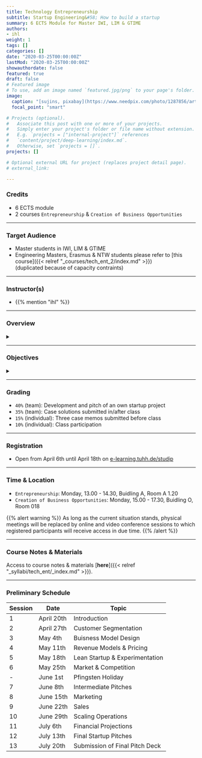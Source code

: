 ```yaml
---
title: Technology Entrepreneurship
subtitle: Startup Engineering&#58; How to build a startup
summary: 6 ECTS Module for Master IWI, LIM & GTIME
authors:
- ihl
weight: 1
tags: []
categories: []
date: "2020-03-25T00:00:00Z"
lastMod: "2020-03-25T00:00:00Z"
showauthordate: false
featured: true
draft: false
# Featured image
# To use, add an image named `featured.jpg/png` to your page's folder. 
image:
  caption: "[sujins, pixabay](https://www.needpix.com/photo/1287856/artificial-intelligence-technology-futuristic-science-intelligence-business-free-pictures-free-photos-free-images), [cc0](https://creativecommons.org/share-your-work/public-domain/cc0/)"
  focal_point: "smart"

# Projects (optional).
#   Associate this post with one or more of your projects.
#   Simply enter your project's folder or file name without extension.
#   E.g. `projects = ["internal-project"]` references 
#   `content/project/deep-learning/index.md`.
#   Otherwise, set `projects = []`.
projects: []

# Optional external URL for project (replaces project detail page).
# external_link: 

---
```


### Credits

* 6 ECTS module
* 2 courses `Entrepreneurship` & `Creation of Business Opportunities`

***

### Target Audience

* Master students in IWI, LIM & GTIME
* Engineering Masters, Erasmus & NTW students please refer to [this course]({{< relref "_courses/tech_ent_2/index.md" >}}) <br>(duplicated because of capacity contraints)

***

### Instructor(s)

* {{% mention "ihl" %}}

***

### Overview
<details class="description" close><summary data-close="Show" data-open="Hide"></summary>
Startups are temporary, team-based organizations, which can form independently, but also within established companies. They pursue one central objective: taking a business idea to market by finding and designing a repeatable and scalable business model. This entrepreneurial process involves gathering and combining resources that you do not (yet) possess and dealing with high uncertainty about what combinations of resources actually generate value. This course module is designed to introduce students to a systematic Startup Engineering approach to master the process of taking a business idea to market in light of resource contraints and uncertainty.
<br><br>
Startup Engineering takes an iterative approach, in that it favors variety and alternatives over one detailed, linear five-year business plan to reach steady state operations. From a problem solving and systems thinking perspective, Startup Engineers create different possible versions of a new venture and alternative hypotheses about value creation for customers and value capture vis-à-vis competitors. To test critical hypotheses early on, Startup Engineers engage in an evidence-based, experimental trial-and-error learning process that measures real progress.
<br><br>
The workflow in this course module is comprised of three elements:

1. {{< hl >}}(Flipped) classroom{{< /hl >}}: learning about and discussing concepts and tools currently prevailing in theory and practice of modern technology entrepreneurship.
2. {{< hl >}}Problem-based learning{{< /hl >}}: deepen an understanding of the concepts and tools by seeing them applied and applying them to real company cases.
3. {{< hl >}}Experiential learning{{< /hl >}}: applying the concepts and tools in teams to an own new startup project.

Students are invited to apply to this course module already with a startup idea and/ or team, but this is not a requirement. We will form teams and ideas in the beginning of the course. 
</details>

***

### Objectives

<details class="description" close><summary data-close="Show" data-open="Hide"></summary>

Upon completion of this course module, students will be able to:
* Apply a modern innovation toolkit relevant in both the startup & corporate world
* Analyze business opportunities in terms of its constituent elements
* Design new business models by gathering and combining relevant ideas, facts and information 
* Evaluate business opportunities and derive judgment about next steps & decisions

This course module can prepare student for the following career paths: 
* Startup founder
* Early employee in a startup
* New business development in established corporations
* Venture capital investing 

</details>


***

### Grading

* `40%` (team): Development and pitch of an own startup project
* `35%` (team): Case solutions submitted in/after class
* `15%` (individual): Three case memos submitted before class
* `10%` (individual): Class participation

***

### Registration

* Open from April 6th until April 18th on [e-learning.tuhh.de/studip](https://e-learning.tuhh.de/studip/dispatch.php/course/details?sem_id=fdcd1a92820187a11787a272da3cbaf8)

***

### Time & Location

* `Entrepreneurship`: Monday, 13.00 - 14.30, Buidling A, Room A 1.20
* `Creation of Business Opportunities`: Monday, 15.00 - 17.30, Buidling O, Room 018

{{% alert warning %}}
As long as the current situation stands, physical meetings will be replaced by online and video conference sessions to which registered participants will receive access in due time.
{{% /alert %}}

***

### Course Notes & Materials

Access to course notes & materials [**here**]({{< relref "_syllabi/tech_ent/_index.md" >}}).

***

### Preliminary Schedule


| Session | Date | Topic |
| --- | --- | --- |
| 1 | April 20th | Introduction |
| 2 | April 27th | Customer Segmentation |
| 3 | May 4th | Buisness Model Design |
| 4 | May 11th | Revenue Models & Pricing |
| 5 | May 18th | Lean Startup & Experimentation |
| 6 | May 25th | Market & Competition |
| - | June 1st | Pfingsten Holiday |
| 7 | June 8th | Intermediate Pitches |
| 8 | June 15th | Marketing |
| 9 | June 22th | Sales |
| 10 | June 29th | Scaling Operations |
| 11 | July 6th | Financial Projections |
| 12 | July 13th | Final Startup Pitches |
| 13 | July 20th | Submission of Final Pitch Deck |

